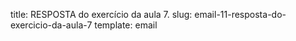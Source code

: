 title: RESPOSTA do exercício da aula 7.
slug: email-11-resposta-do-exercicio-da-aula-7
template: email
